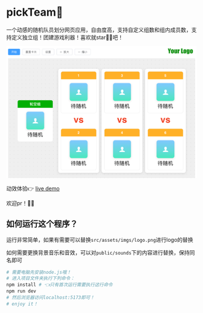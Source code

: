 # pickTeam🙋

一个动感的随机队员划分网页应用，自由度高，支持自定义组数和组内成员数，支持定义独立组！团建游戏利器！喜欢就star🌟🌟吧！

![demo](./doc/image.png)

动效体验👉 [live demo](http://47.92.151.172/)

欢迎pr！🎉🎉

## 如何运行这个程序？

运行非常简单，如果有需要可以替换`src/assets/imgs/logo.png`进行logo的替换

如何需要更换背景音乐和音效，可以对`public/sounds`下的内容进行替换，保持同名即可

```bash
# 需要电脑先安装node.js哦！
# 进入项目文件夹执行下列命令：
npm install # 👈只有首次运行需要执行这行命令
npm run dev
# 然后浏览器访问localhost:5173即可！
# enjoy it！
```
